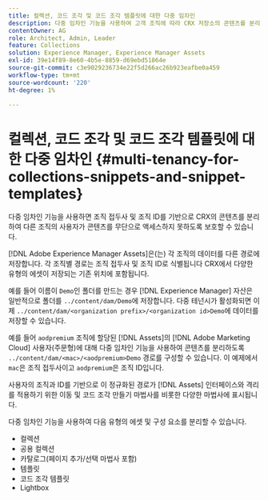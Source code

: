 ```yaml
---
title: 컬렉션, 코드 조각 및 코드 조각 템플릿에 대한 다중 임차인
description: 다중 임차인 기능을 사용하여 고객 조직에 따라 CRX 저장소의 콘텐츠를 분리하여 무단 액세스를 방지하는 방법에 대해 알아봅니다.
contentOwner: AG
role: Architect, Admin, Leader
feature: Collections
solution: Experience Manager, Experience Manager Assets
exl-id: 39e14f89-8e60-4b5e-8859-d69ebd51864e
source-git-commit: c3e9029236734e22f5d266ac26b923eafbe0a459
workflow-type: tm+mt
source-wordcount: '220'
ht-degree: 1%

---
```


# 컬렉션, 코드 조각 및 코드 조각 템플릿에 대한 다중 임차인 {#multi-tenancy-for-collections-snippets-and-snippet-templates}

다중 임차인 기능을 사용하면 조직 접두사 및 조직 ID를 기반으로 CRX의 콘텐츠를 분리하여 다른 조직의 사용자가 콘텐츠를 무단으로 액세스하지 못하도록 보호할 수 있습니다.

[!DNL Adobe Experience Manager Assets]은(는) 각 조직의 데이터를 다른 경로에 저장합니다. 각 조직별 경로는 조직 접두사 및 조직 ID로 식별됩니다
CRX에서 다양한 유형의 에셋이 저장되는 기존 위치에 포함됩니다.

예를 들어 이름이 `Demo`인 폴더를 만드는 경우 [!DNL Experience Manager] 자산은 일반적으로 폴더를 `../content/dam/Demo`에 저장합니다. 다중 테넌시가 활성화되면 이제 `../content/dam/<organization prefix>/<organization id>Demo`에 데이터를 저장할 수 있습니다.

예를 들어 `aodpremium` 조직에 할당된 [!DNL Assets]의 [!DNL Adobe Marketing Cloud] 사용자(주문형)에 대해 다중 임차인 기능을 사용하여 콘텐츠를 분리하도록 `../content/dam/<mac>/<aodpremium>Demo` 경로를 구성할 수 있습니다. 이 예제에서 `mac`은 조직 접두사이고 `aodpremium`은 조직 ID입니다.

사용자의 조직과 ID를 기반으로 이 정규화된 경로가 [!DNL Assets] 인터페이스와 격리를 적용하기 위한 이동 및 코드 조각 만들기 마법사를 비롯한 다양한 마법사에 표시됩니다.

다중 임차인 기능을 사용하여 다음 유형의 에셋 및 구성 요소를 분리할 수 있습니다.

* 컬렉션
* 공용 컬렉션
* 카탈로그(페이지 추가/선택 마법사 포함)
* 템플릿
* 코드 조각 템플릿
* Lightbox
